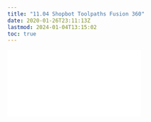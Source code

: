 ```yaml
---
title: "11.04 Shopbot Toolpaths Fusion 360"
date: 2020-01-26T23:11:13Z
lastmod: 2024-01-04T13:15:02
toc: true
---
```


![Link to included file content](../../../../digital-fabrication/cnc/shopbot-toolpaths-fusion-360.md)

